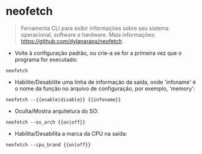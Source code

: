 # neofetch

> Ferramenta CLI para exibir informações sobre seu sistema operacional, software e hardware.
> Mais informações: <https://github.com/dylanaraps/neofetch>.

- Volte à configuração padrão, ou crie-a se for a primeira vez que o programa for executado:

`neofetch`

- Habilite/Desabilite uma linha de informação da saída, onde 'infoname' é o nome da função no arquivo de configuração, por exemplo, 'memory':

`neofetch --{{enable|disable}} {{infoname}}`

- Oculta/Mostra arquitetura do SO:

`neofetch --os_arch {{on|off}}`

- Habilita/Desabilita a marca da CPU na saída:

`neofetch --cpu_brand {{on|off}}`

